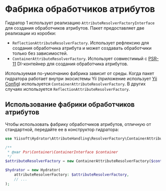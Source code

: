# Фабрика обработчиков атрибутов

Гидратор 1 использует реализацию `AttributeResolverFactoryInterface` для
создания обработчиков атрибутов. Пакет предоставляет две реализации из
коробки:

- `ReflectionAttributeResolverFactory`. Использует рефлексию для создания
  обработчика атрибута и может создавать обработчики только без
  зависимостей.
- `ContainerAttributeResolverFactory`. Использует совместимый с
  [PSR-11](https://www.php-fig.org/psr/psr-11/) DI-контейнер для создания
  обработчика атрибутов.

Используемая по-умолчанию фабрика зависит от среды. Когда пакет гидратора
работает внутри экосистемы Yii (приложение использует [Yii
Config](https://github.com/yiisoft/config)) используется
`ContainerAttributeResolverFactory`. В других случаях используется
`ReflectionAttributeResolverFactory`.

## Использование фабрики обработчиков атрибутов

Чтобы использовать фабрику обработчиков атрибутов, отличную от стандартной,
передайте ее в конструктор гидратора:

```php
use Yiisoft\Hydrator\AttributeHandling\ResolverFactory\ContainerAttributeResolverFactory;

/**
 * @var Psr\Container\ContainerInterface $container
 */ 
$attributeResolverFactory = new ContainerAttributeResolverFactory($container);

$hydrator = new Hydrator(
    attributeResolverFactory: $attributeResolverFactory,
    // ...
);
```
